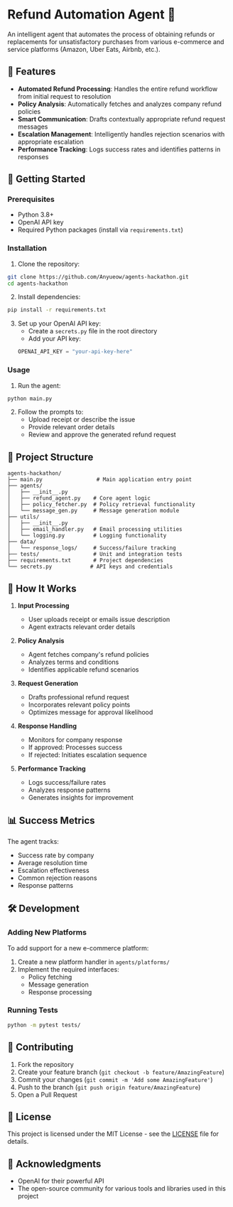# Refund Automation Agent 🤖

An intelligent agent that automates the process of obtaining refunds or replacements for unsatisfactory purchases from various e-commerce and service platforms (Amazon, Uber Eats, Airbnb, etc.).

## 🌟 Features

- **Automated Refund Processing**: Handles the entire refund workflow from initial request to resolution
- **Policy Analysis**: Automatically fetches and analyzes company refund policies
- **Smart Communication**: Drafts contextually appropriate refund request messages
- **Escalation Management**: Intelligently handles rejection scenarios with appropriate escalation
- **Performance Tracking**: Logs success rates and identifies patterns in responses

## 🚀 Getting Started

### Prerequisites

- Python 3.8+
- OpenAI API key
- Required Python packages (install via `requirements.txt`)

### Installation

1. Clone the repository:
```bash
git clone https://github.com/Anyueow/agents-hackathon.git
cd agents-hackathon
```

2. Install dependencies:
```bash
pip install -r requirements.txt
```

3. Set up your OpenAI API key:
   - Create a `secrets.py` file in the root directory
   - Add your API key:
   ```python
   OPENAI_API_KEY = "your-api-key-here"
   ```

### Usage

1. Run the agent:
```bash
python main.py
```

2. Follow the prompts to:
   - Upload receipt or describe the issue
   - Provide relevant order details
   - Review and approve the generated refund request

## 🔧 Project Structure

```
agents-hackathon/
├── main.py                 # Main application entry point
├── agents/
│   ├── __init__.py
│   ├── refund_agent.py    # Core agent logic
│   ├── policy_fetcher.py  # Policy retrieval functionality
│   └── message_gen.py     # Message generation module
├── utils/
│   ├── __init__.py
│   ├── email_handler.py   # Email processing utilities
│   └── logging.py         # Logging functionality
├── data/
│   └── response_logs/     # Success/failure tracking
├── tests/                 # Unit and integration tests
├── requirements.txt       # Project dependencies
└── secrets.py            # API keys and credentials
```

## 🔄 How It Works

1. **Input Processing**
   - User uploads receipt or emails issue description
   - Agent extracts relevant order details

2. **Policy Analysis**
   - Agent fetches company's refund policies
   - Analyzes terms and conditions
   - Identifies applicable refund scenarios

3. **Request Generation**
   - Drafts professional refund request
   - Incorporates relevant policy points
   - Optimizes message for approval likelihood

4. **Response Handling**
   - Monitors for company response
   - If approved: Processes success
   - If rejected: Initiates escalation sequence

5. **Performance Tracking**
   - Logs success/failure rates
   - Analyzes response patterns
   - Generates insights for improvement

## 📊 Success Metrics

The agent tracks:
- Success rate by company
- Average resolution time
- Escalation effectiveness
- Common rejection reasons
- Response patterns

## 🛠️ Development

### Adding New Platforms

To add support for a new e-commerce platform:

1. Create a new platform handler in `agents/platforms/`
2. Implement the required interfaces:
   - Policy fetching
   - Message generation
   - Response processing

### Running Tests

```bash
python -m pytest tests/
```

## 🤝 Contributing

1. Fork the repository
2. Create your feature branch (`git checkout -b feature/AmazingFeature`)
3. Commit your changes (`git commit -m 'Add some AmazingFeature'`)
4. Push to the branch (`git push origin feature/AmazingFeature`)
5. Open a Pull Request

## 📝 License

This project is licensed under the MIT License - see the [LICENSE](LICENSE) file for details.

## 🙏 Acknowledgments

- OpenAI for their powerful API
- The open-source community for various tools and libraries used in this project 